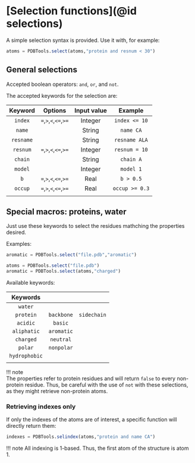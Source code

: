 # [Selection functions](@id selections)

A simple selection syntax is provided. Use it with, for example: 

```julia
atoms = PDBTools.select(atoms,"protein and resnum < 30")
```

## General selections 

Accepted boolean operators: `and`, `or`, and `not`. 

The accepted keywords for the selection are: 

| Keyword    | Options               | Input value | Example       | 
|:----------:|:---------------------:|:-----------:|:-------------:|
| `index`    | `=`,`>`,`<`,`<=`,`>=` | Integer     | `index <= 10` |
| `name`     |                       | String      | `name CA`     |
| `resname`  |                       | String      | `resname ALA` |
| `resnum`   | `=`,`>`,`<`,`<=`,`>=` | Integer     | `resnum = 10` |
| `chain`    |                       | String      | `chain A`     |
| `model`    |                       | Integer     | `model 1`     |
| `b`        | `=`,`>`,`<`,`<=`,`>=` | Real        | `b > 0.5`     |
| `occup`    | `=`,`>`,`<`,`<=`,`>=` | Real        | `occup >= 0.3`|
|            |                       |             |               |

## Special macros: proteins, water

Just use these keywords to select the residues mathching the properties
desired. 

Examples:
```julia
aromatic = PDBTools.select("file.pdb","aromatic")

```
```julia
atoms = PDBTools.select("file.pdb") 
aromatic = PDBTools.select(atoms,"charged")

```

Available keywords:

| Keywords      |               |               |
|:-------------:|:-------------:|:-------------:|
| `water`       |               |               |
| `protein`     | `backbone`    | `sidechain`   |
| `acidic`      | `basic`       |               |
| `aliphatic`   | `aromatic`    |               |
| `charged`     | `neutral`     |               |
| `polar`       | `nonpolar`    |               |
| `hydrophobic` |               |               |
|               |               |               |

!!! note  
    The properties refer to protein residues and will return `false`
    to every non-protein residue. Thus, be careful with the use of `not`
    with these selections, as they might retrieve non-protein atoms.


### Retrieving indexes only 

If only the indexes of the atoms are of interest, a specific function
will directly return them:

```julia
indexes = PDBTools.selindex(atoms,"protein and name CA")

```

!!! note
    All indexing is 1-based. Thus, the first atom of the structure is atom 1.


